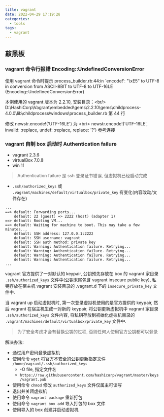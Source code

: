 ```yaml
---
title: vagrant
date: 2022-04-29 17:19:28
categories:
  - tools
tags:
  - vagrant
---
```


## 敲黑板

### vagrant 命令行报错 Encoding::UndefinedConversionError

使用 vagrant 命令时提示 process_builder.rb:44:in `encode!': "\\xE5" to UTF-8 in conversion from ASCII-8BIT to UTF-8 to UTF-16LE (Encoding::UndefinedConversionError)

本例使用的 vagrant 版本为 2.2.10, 安装目录：\<br/\> D:\HashiCorp\Vagrant\embedded\gems\2.2.10\gems\childprocess-4.0.0\lib\childprocess\windows\process_builder.rb 第 44 行

修改 newstr.encode!('UTF-16LE') 为 \<br/\> newstr.encode!('UTF-16LE', invalid: :replace, undef: :replace, replace: '?') [参考连接](https://blog.csdn.net/qq_41606390/article/details/122854431)

### vagrant 自制 box 启动时 Authentication failure

- vagrant 2.3.6
- virtualBox 7.0.8
- win 11

> Authentication failure 是 ssh 登录证书错误, 但虚拟机已经启动完成

- `.ssh/authorized_keys` 或 `.vagrant/machines/default/virtualbox/private_key` 有变化(内容改动/文件存在)

```shell
...
==> default: Forwarding ports...
    default: 22 (guest) => 2222 (host) (adapter 1)
==> default: Booting VM...
==> default: Waiting for machine to boot. This may take a few minutes...
    default: SSH address: 127.0.0.1:2222
    default: SSH username: vagrant
    default: SSH auth method: private key
    default: Warning: Authentication failure. Retrying...
    default: Warning: Authentication failure. Retrying...
    default: Warning: Authentication failure. Retrying...
    default: Warning: Authentication failure. Retrying...
...
```

<!-- more -->

vagrant 官方提供了一对默认的 keypair,
公钥预先存放在 box 的 vagrant 家目录 `.ssh/authorized_keys` 文件中(公钥末尾包含 vagrant insecure public key),
私钥存放在宿主机 vagrant 安装目录的 .vagrant.d 下的 `insecure_private_key` 文件中.

当 vagrant up 启动虚拟机时, 第一次登录虚拟机使用的是官方提供的 keypair, 然后 vagrant 在宿主机生成一对新的 keypair,
将公钥更新虚拟机中 vagrant 家目录 `.ssh/authorized_keys` 文件内容,
将私钥存放到初始化虚拟机目录的 `.vagrant/machines/default/virtualbox/private_key` 文件中.

> 为了安全考虑才会有替换公钥的过程, 否则任何人使用官方公钥都可以登录

解决办法:

- 通过用户密码登录虚拟机
- 使用命令 `wget` 将官方不安全的公钥更新指定文件 `/home/vagrant/.ssh/authorized_keys`
  - \-O file, 指定文件名
  - `https://raw.githubusercontent.com/hashicorp/vagrant/master/keys/vagrant.pub`
- 使用命令 `chmod` 修改 `authorized_keys` 文件仅属主可读写
- 退出并关闭虚拟机
- 使用命令 `vagrant package` 重新打包
- 使用命令 `vagrant box add` 导入打包的 box 文件
- 使用导入的 box 创建并启动虚拟机
